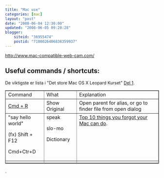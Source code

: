 ```yaml
---
title: "Mac use"
categories: [mac]
layout: "post"
date: "2008-06-04 12:30:00"
updated: "2008-06-05 09:28:28"
blogger:
    siteid: "36955474"
    postid: "7100026406838359937"
---
```


http://www.mac-compatible-web-cam.com/

## Useful commands / shortcuts:
De viktigste er lista i "Det store Mac OS X Leopard Kurset" <a href='http://www.teknonytt.com/?p=516'>Del 1</a>.

<table border='1'><tbody><tr><td valign='top'>Command

</td><td valign='top'>What

</td><td valign='top'>Explanation

</td></tr><tr><td><a href='http://www.macworld.com/article/133615/2008/05/viewopen.html'>Cmd + R</a></td><td>Show Original</td><td valign='top'>Open parent for alias, or go to finder file from open dialog

</td></tr><tr><td valign='top'>"say hello world"

(fx) Shift + F12

Cmd+Ctr+D

</td><td valign='top'>speak

slo-mo

Dictionary

</td><td valign='top'><a href='http://lifehacker.com/390226/top-10-things-you-forgot-your-mac-can-do'>Top 10 things you forgot your Mac can do</a>.

</td></tr><tr><td valign='top'>

</td><td valign='top'>

</td><td valign='top'>

</td></tr></tbody></table>

.

